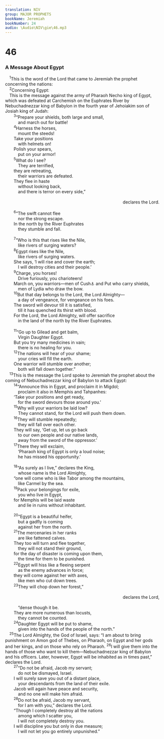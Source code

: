```yaml
---
translation: NIV
group: MAJOR PROPHETS
bookName: Jeremiah 
bookNumber: 24
audio: \Audio\NIV\gie\46.mp3
---
```


<div class="title"><h1>46</h1><h3>A Message About Egypt </h3></div>
<span class="verse gie_46_1"> <sup>1</sup>This is the word of the Lord that came to Jeremiah the prophet concerning the nations: <br/></span>
<span class="verse gie_46_2"> <sup>2</sup>Concerning Egypt: <br/> This is the message against the army of Pharaoh Necho king of Egypt, which was defeated at Carchemish on the Euphrates River by Nebuchadnezzar king of Babylon in the fourth year of Jehoiakim son of Josiah king of Judah: <br/></span>
<span class="verse gie_46_3">  <sup>3</sup>“Prepare your shields, both large and small, <br/>   and march out for battle! <br/></span>
<span class="verse gie_46_4">  <sup>4</sup>Harness the horses, <br/>   mount the steeds! <br/>  Take your positions <br/>   with helmets on! <br/>  Polish your spears, <br/>   put on your armor! <br/></span>
<span class="verse gie_46_5">  <sup>5</sup>What do I see? <br/>   They are terrified, <br/>  they are retreating, <br/>   their warriors are defeated. <br/>  They flee in haste <br/>   without looking back, <br/>   and there is terror on every side,” <br/> <aside style="text-align:right;">declares the Lord. </aside><br/></span>
<span class="verse gie_46_6">  <sup>6</sup>“The swift cannot flee <br/>   nor the strong escape. <br/>  In the north by the River Euphrates <br/>   they stumble and fall. <br/><br/></span>
<span class="verse gie_46_7">  <sup>7</sup>“Who is this that rises like the Nile, <br/>   like rivers of surging waters? <br/></span>
<span class="verse gie_46_8">  <sup>8</sup>Egypt rises like the Nile, <br/>   like rivers of surging waters. <br/>  She says, ‘I will rise and cover the earth; <br/>   I will destroy cities and their people.’ <br/></span>
<span class="verse gie_46_9">  <sup>9</sup>Charge, you horses! <br/>   Drive furiously, you charioteers! <br/>  March on, you warriors—men of Cush<a data-toggle="tooltip" data-placement="bottom" title="That is, the upper Nile region">⚓</a> and Put who carry shields, <br/>   men of Lydia who draw the bow. <br/></span>
<span class="verse gie_46_10">  <sup>10</sup>But that day belongs to the Lord, the Lord Almighty— <br/>   a day of vengeance, for vengeance on his foes. <br/>  The sword will devour till it is satisfied, <br/>   till it has quenched its thirst with blood. <br/>  For the Lord, the Lord Almighty, will offer sacrifice <br/>   in the land of the north by the River Euphrates. <br/><br/></span>
<span class="verse gie_46_11">  <sup>11</sup>“Go up to Gilead and get balm, <br/>   Virgin Daughter Egypt. <br/>  But you try many medicines in vain; <br/>   there is no healing for you. <br/></span>
<span class="verse gie_46_12">  <sup>12</sup>The nations will hear of your shame; <br/>   your cries will fill the earth. <br/>  One warrior will stumble over another; <br/>   both will fall down together.” <br/></span>
<span class="verse gie_46_13"> <sup>13</sup>This is the message the Lord spoke to Jeremiah the prophet about the coming of Nebuchadnezzar king of Babylon to attack Egypt: <br/></span>
<span class="verse gie_46_14">  <sup>14</sup>“Announce this in Egypt, and proclaim it in Migdol; <br/>   proclaim it also in Memphis and Tahpanhes: <br/>  ‘Take your positions and get ready, <br/>   for the sword devours those around you.’ <br/></span>
<span class="verse gie_46_15">  <sup>15</sup>Why will your warriors be laid low? <br/>   They cannot stand, for the Lord will push them down. <br/></span>
<span class="verse gie_46_16">  <sup>16</sup>They will stumble repeatedly; <br/>   they will fall over each other. <br/>  They will say, ‘Get up, let us go back <br/>   to our own people and our native lands, <br/>   away from the sword of the oppressor.’ <br/></span>
<span class="verse gie_46_17">  <sup>17</sup>There they will exclaim, <br/>   ‘Pharaoh king of Egypt is only a loud noise; <br/>   he has missed his opportunity.’ <br/><br/></span>
<span class="verse gie_46_18">  <sup>18</sup>“As surely as I live,” declares the King, <br/>   whose name is the Lord Almighty, <br/>  “one will come who is like Tabor among the mountains, <br/>   like Carmel by the sea. <br/></span>
<span class="verse gie_46_19">  <sup>19</sup>Pack your belongings for exile, <br/>   you who live in Egypt, <br/>  for Memphis will be laid waste <br/>   and lie in ruins without inhabitant. <br/><br/></span>
<span class="verse gie_46_20">  <sup>20</sup>“Egypt is a beautiful heifer, <br/>   but a gadfly is coming <br/>   against her from the north. <br/></span>
<span class="verse gie_46_21">  <sup>21</sup>The mercenaries in her ranks <br/>   are like fattened calves. <br/>  They too will turn and flee together, <br/>   they will not stand their ground, <br/>  for the day of disaster is coming upon them, <br/>   the time for them to be punished. <br/></span>
<span class="verse gie_46_22">  <sup>22</sup>Egypt will hiss like a fleeing serpent <br/>   as the enemy advances in force; <br/>  they will come against her with axes, <br/>   like men who cut down trees. <br/></span>
<span class="verse gie_46_23">  <sup>23</sup>They will chop down her forest,” <br/> <aside style="text-align:right;">declares the Lord, </aside><br/>   “dense though it be. <br/>  They are more numerous than locusts, <br/>   they cannot be counted. <br/></span>
<span class="verse gie_46_24">  <sup>24</sup>Daughter Egypt will be put to shame, <br/>   given into the hands of the people of the north.” <br/></span>
<span class="verse gie_46_25"> <sup>25</sup>The Lord Almighty, the God of Israel, says: “I am about to bring punishment on Amon god of Thebes, on Pharaoh, on Egypt and her gods and her kings, and on those who rely on Pharaoh. </span>
<span class="verse gie_46_26"><sup>26</sup>I will give them into the hands of those who want to kill them—Nebuchadnezzar king of Babylon and his officers. Later, however, Egypt will be inhabited as in times past,” declares the Lord. <br/></span>
<span class="verse gie_46_27">  <sup>27</sup>“Do not be afraid, Jacob my servant; <br/>   do not be dismayed, Israel. <br/>  I will surely save you out of a distant place, <br/>   your descendants from the land of their exile. <br/>  Jacob will again have peace and security, <br/>   and no one will make him afraid. <br/></span>
<span class="verse gie_46_28">  <sup>28</sup>Do not be afraid, Jacob my servant, <br/>   for I am with you,” declares the Lord. <br/>  “Though I completely destroy all the nations <br/>   among which I scatter you, <br/>   I will not completely destroy you. <br/>  I will discipline you but only in due measure; <br/>   I will not let you go entirely unpunished.” <br/></span>

